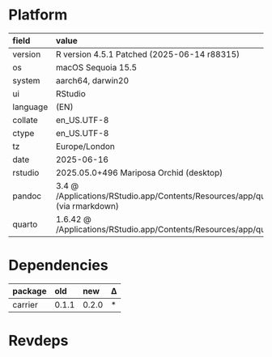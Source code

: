 # Platform

|field    |value                                                                                            |
|:--------|:------------------------------------------------------------------------------------------------|
|version  |R version 4.5.1 Patched (2025-06-14 r88315)                                                      |
|os       |macOS Sequoia 15.5                                                                               |
|system   |aarch64, darwin20                                                                                |
|ui       |RStudio                                                                                          |
|language |(EN)                                                                                             |
|collate  |en_US.UTF-8                                                                                      |
|ctype    |en_US.UTF-8                                                                                      |
|tz       |Europe/London                                                                                    |
|date     |2025-06-16                                                                                       |
|rstudio  |2025.05.0+496 Mariposa Orchid (desktop)                                                          |
|pandoc   |3.4 @ /Applications/RStudio.app/Contents/Resources/app/quarto/bin/tools/aarch64/ (via rmarkdown) |
|quarto   |1.6.42 @ /Applications/RStudio.app/Contents/Resources/app/quarto/bin/quarto                      |

# Dependencies

|package |old   |new   |Δ  |
|:-------|:-----|:-----|:--|
|carrier |0.1.1 |0.2.0 |*  |

# Revdeps


